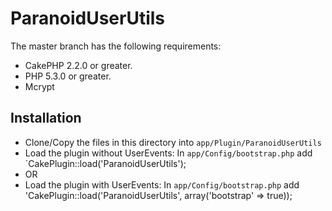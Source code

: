 ParanoidUserUtils
=================
The master branch has the following requirements:

* CakePHP 2.2.0 or greater.
* PHP 5.3.0 or greater.
* Mcrypt

## Installation

* Clone/Copy the files in this directory into `app/Plugin/ParanoidUserUtils`
* Load the plugin without UserEvents: In `app/Config/bootstrap.php` add `CakePlugin::load('ParanoidUserUtils');
* OR
* Load the plugin with UserEvents: In `app/Config/bootstrap.php` add 'CakePlugin::load('ParanoidUserUtils', array('bootstrap' => true));
